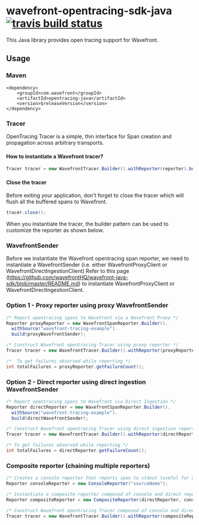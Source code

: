# wavefront-opentracing-sdk-java [![travis build status](https://travis-ci.com/wavefrontHQ/wavefront-opentracing-sdk-java.svg?branch=master)](https://travis-ci.com/wavefrontHQ/wavefront-opentracing-sdk-java)

This Java library provides open tracing support for Wavefront.

## Usage

### Maven
```
<dependency>
    <groupId>com.wavefront</groupId>
    <artifactId>opentracing-java</artifactId>
    <version>$releaseVersion</version>
</dependency>
```

### Tracer
OpenTracing Tracer is a simple, thin interface for Span creation and propagation across arbitrary transports.

#### How to instantiate a Wavefront tracer?
```java
Tracer tracer = new WavefrontTracer.Builder().withReporter(reporter).build();
```

#### Close the tracer
Before exiting your application, don't forget to close the tracer which will flush all the buffered spans to Wavefront.
```java
tracer.close();
```

When you instantiate the tracer, the builder pattern can be used to customize the reporter as shown below.

### WavefrontSender
Before we instantiate the Wavefront opentracing span reporter, we need to instantiate a WavefrontSender 
(i.e. either WavefrontProxyClient or WavefrontDirectIngestionClient)
Refer to this page (https://github.com/wavefrontHQ/wavefront-java-sdk/blob/master/README.md)
to instantiate WavefrontProxyClient or WavefrontDirectIngestionClient.

### Option 1 - Proxy reporter using proxy WavefrontSender
```java
/* Report opentracing spans to Wavefront via a Wavefront Proxy */
Reporter proxyReporter = new WavefrontSpanReporter.Builder().
  withSource("wavefront-tracing-example").
  build(proxyWavefrontSender);

/* Construct Wavefront opentracing Tracer using proxy reporter */
Tracer tracer = new WavefrontTracer.Builder().withReporter(proxyReporter).build();  

/*  To get failures observed while reporting */
int totalFailures = proxyReporter.getFailureCount();
```

### Option 2 - Direct reporter using direct ingestion WavefrontSender
```java
/* Report opentracing spans to Wavefront via Direct Ingestion */
Reporter directReporter = new WavefrontSpanReporter.Builder().
  withSource("wavefront-tracing-example").
  build(directWavefrontSender);

/* Construct Wavefront opentracing Tracer using direct ingestion reporter */
Tracer tracer = new WavefrontTracer.Builder().withReporter(directReporter).build();

/* To get failures observed while reporting */
int totalFailures = directReporter.getFailureCount();
```

### Composite reporter (chaining multiple reporters)
```java
/* Creates a console reporter that reports span to stdout (useful for debugging) */
Reporter consoleReporter = new ConsoleReporter("sourceName");

/* Instantiate a composite reporter composed of console and direct reporter */
Reporter compositeReporter = new CompositeReporter(directReporter, consoleReporter);

/* Construct Wavefront opentracing Tracer composed of console and direct reporter */
Tracer tracer = new WavefrontTracer.Builder().withReporter(compositeReporter).build();
```

